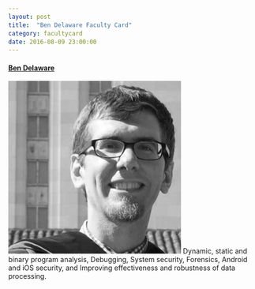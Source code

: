 ```yaml
---
layout: post
title:  "Ben Delaware Faculty Card"
category: facultycard
date: 2016-08-09 23:00:00
---
```


#### [Ben Delaware](http://people.csail.mit.edu/bendy/) ####

![Ben Delaware](assets/bendelaware.png)
Dynamic, static and binary program analysis, 
Debugging, 
System security, 
Forensics, 
Android and iOS security, and 
Improving effectiveness and robustness of data processing.
